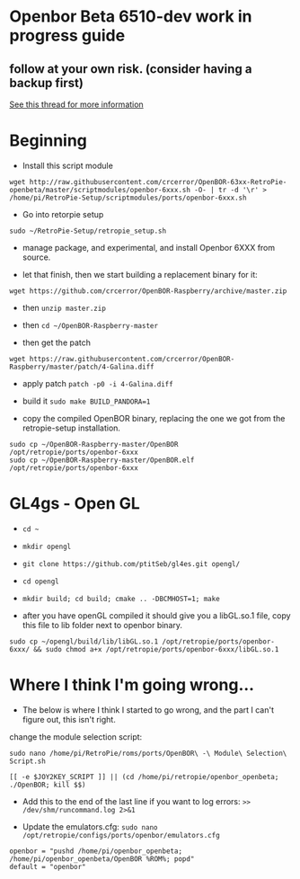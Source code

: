 # Openbor Beta 6510-dev work in progress guide

## follow at your own risk. (consider having a backup first)

[See this thread for more information](https://retropie.org.uk/forum/topic/19326/openbor-6xxx-openbeta-testphase/)

# Beginning

 * Install this script module
```
wget http://raw.githubusercontent.com/crcerror/OpenBOR-63xx-RetroPie-openbeta/master/scriptmodules/openbor-6xxx.sh -O- | tr -d '\r' > /home/pi/RetroPie-Setup/scriptmodules/ports/openbor-6xxx.sh
```
 * Go into retorpie setup
 
`sudo ~/RetroPie-Setup/retropie_setup.sh`

 * manage package, and experimental, and install Openbor 6XXX from source.
 
 * let that finish, then we start building a replacement binary for it:

```
wget https://github.com/crcerror/OpenBOR-Raspberry/archive/master.zip
```

* then `unzip master.zip`

* then `cd ~/OpenBOR-Raspberry-master`

* then get the patch
```
wget https://raw.githubusercontent.com/crcerror/OpenBOR-Raspberry/master/patch/4-Galina.diff
```

* apply patch
`patch -p0 -i 4-Galina.diff`

* build it
`sudo make BUILD_PANDORA=1`

* copy the compiled OpenBOR binary, replacing the one we got from the retropie-setup installation.
```
sudo cp ~/OpenBOR-Raspberry-master/OpenBOR /opt/retropie/ports/openbor-6xxx
sudo cp ~/OpenBOR-Raspberry-master/OpenBOR.elf /opt/retropie/ports/openbor-6xxx
```

# GL4gs - Open GL

* `cd ~`
* `mkdir opengl`
* `git clone https://github.com/ptitSeb/gl4es.git opengl/`
* `cd opengl`
* `mkdir build; cd build; cmake .. -DBCMHOST=1; make`

* after you have openGL compiled it should give you a libGL.so.1 file, copy this file to lib folder next to openbor binary.
```
sudo cp ~/opengl/build/lib/libGL.so.1 /opt/retropie/ports/openbor-6xxx/ && sudo chmod a+x /opt/retropie/ports/openbor-6xxx/libGL.so.1
```



# Where I think I'm going wrong...
* The below is where I think I started to go wrong, and the part I can't figure out, this isn't right.

change the module selection script:
```
sudo nano /home/pi/RetroPie/roms/ports/OpenBOR\ -\ Module\ Selection\ Script.sh
```

```
[[ -e $JOY2KEY_SCRIPT ]] || (cd /home/pi/retropie/openbor_openbeta; ./OpenBOR; kill $$)
```

* Add this to the end of the last line if you want to log errors:
 `>> /dev/shm/runcommand.log 2>&1`

* Update the emulators.cfg:
`sudo nano /opt/retropie/configs/ports/openbor/emulators.cfg`

```
openbor = "pushd /home/pi/openbor_openbeta; /home/pi/openbor_openbeta/OpenBOR %ROM%; popd"
default = "openbor"
```
